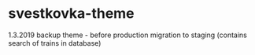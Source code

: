 # svestkovka-theme

1.3.2019 backup theme - before production migration to staging (contains search of trains in database)
